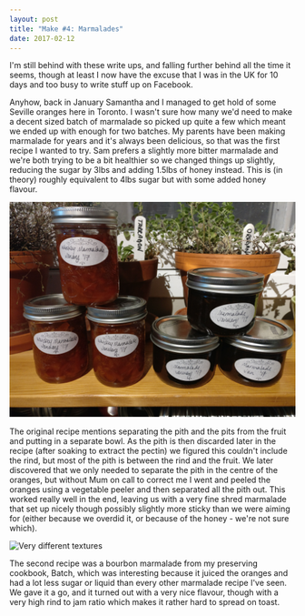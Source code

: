```yaml
---
layout: post
title: "Make #4: Marmalades"
date: 2017-02-12
---
```


I'm still behind with these write ups, and falling further behind all the time it seems, though at least I now have the excuse that I was in the UK for 10 days and too busy to write stuff up on Facebook.

Anyhow, back in January Samantha and I managed to get hold of some Seville oranges here in Toronto. I wasn't sure how many we'd need to make a decent sized batch of marmalade so picked up quite a few which meant we ended up with enough for two batches. My parents have been making marmalade for years and it's always been delicious, so that was the first recipe I wanted to try. Sam prefers a slightly more bitter marmalade and we're both trying to be a bit healthier so we changed things up slightly, reducing the sugar by 3lbs and adding 1.5lbs of honey instead. This is (in theory) roughly equivalent to 4lbs sugar but with some added honey flavour.

![In jars](/assets/images/makes/4-1.jpg)

The original recipe mentions separating the pith and the pits from the fruit and putting in a separate bowl. As the pith is then discarded later in the recipe (after soaking to extract the pectin) we figured this couldn't include the rind, but most of the pith is between the rind and the fruit. We later discovered that we only needed to separate the pith in the centre of the oranges, but without Mum on call to correct me I went and peeled the oranges using a vegetable peeler and then separated all the pith out. This worked really well in the end, leaving us with a very fine shred marmalade that set up nicely though possibly slightly more sticky than we were aiming for (either because we overdid it, or because of the honey - we're not sure which).

![Very different textures](/assets/images/makes/4-2.jpg)

The second recipe was a bourbon marmalade from my preserving cookbook, Batch, which was interesting because it juiced the oranges and had a lot less sugar or liquid than every other marmalade recipe I've seen. We gave it a go, and it turned out with a very nice flavour, though with a very high rind to jam ratio which makes it rather hard to spread on toast.
